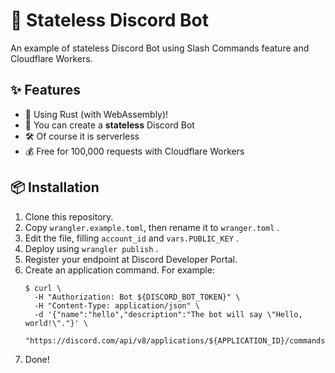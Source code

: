 # 🧲 Stateless Discord Bot
An example of stateless Discord Bot using Slash Commands feature and Cloudflare Workers.

## ✨ Features
- 🦀 Using Rust (with WebAssembly)!
- 🔌 You can create a **stateless** Discord Bot
- 🛠 Of course it is serverless
- 💰 Free for 100,000 requests with Cloudflare Workers

## 📦 Installation
1. Clone this repository.
1. Copy `wrangler.example.toml`, then rename it to `wranger.toml` .
1. Edit the file, filling `account_id` and `vars.PUBLIC_KEY` .
1. Deploy using `wrangler publish` .
1. Register your endpoint at Discord Developer Portal.
1. Create an application command. For example:
   ```console
   $ curl \
     -H "Authorization: Bot ${DISCORD_BOT_TOKEN}" \
     -H "Content-Type: application/json" \
     -d '{"name":"hello","description":"The bot will say \"Hello, world!\"."}' \
     "https://discord.com/api/v8/applications/${APPLICATION_ID}/commands"
   ```
1. Done!
